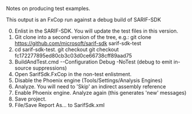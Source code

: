 Notes on producing test examples.

This output is an FxCop run against a debug build of SARIF-SDK 

0. Enlist in the SARIF-SDK. You will update the test files in this version.
1. Git clone into a second version of the tree, e.g.:
   git clone https://github.com/microsoft/sarif-sdk sarif-sdk-test
2. cd sarif-sdk-test. git checkout git checkout fc172277895ed80cb3c03d0ce66738cff89aad75
3. BuildAndTest.cmd --Configuration Debug -NoTest (debug to emit in-source suppressions)
4. Open SarifSdk.FxCop in the non-test enlistment.
5. Disable the Phoenix engine (Tools/Settings/Analysis Engines)
6. Analyze. You will need to 'Skip' an indirect assembly reference
7. Enable Phoenix engine. Analyze again (this generates 'new' messages)
8. Save project. 
9. File/Save Report As... to SarifSdk.xml
